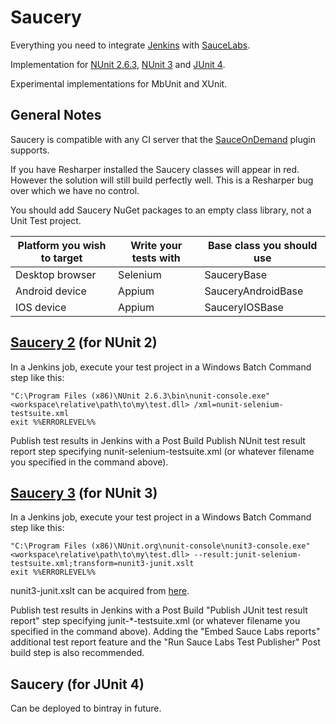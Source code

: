 # Saucery
Everything you need to integrate [Jenkins](https://jenkins-ci.org) with [SauceLabs](https://saucelabs.com).

Implementation for [NUnit 2.6.3](http://nunit.org), [NUnit 3](http://nunit.org) and [JUnit 4](http://junit.org).  

Experimental implementations for MbUnit and XUnit.

## General Notes
Saucery is compatible with any CI server that the [SauceOnDemand](https://github.com/jenkinsci/sauce-ondemand-plugin) plugin supports.

If you have Resharper installed the Saucery classes will appear in red.  However the solution will still build perfectly well.  This is a Resharper bug over which we have no control.

You should add Saucery NuGet packages to an empty class library, not a Unit Test project.

| Platform you wish to target | Write your tests with | Base class you should use |
| --------------------------- | --------------------- | ------------------------- | 
| Desktop browser             | Selenium              | SauceryBase               |
| Android device              | Appium                | SauceryAndroidBase        |
| IOS device                  | Appium                | SauceryIOSBase            |

## [Saucery 2](http://www.nuget.org/packages/saucery2) (for NUnit 2)

In a Jenkins job, execute your test project in a Windows Batch Command step like this:

    "C:\Program Files (x86)\NUnit 2.6.3\bin\nunit-console.exe" <workspace\relative\path\to\my\test.dll> /xml=nunit-selenium-testsuite.xml
    exit %%ERRORLEVEL%%

Publish test results in Jenkins with a Post Build Publish NUnit test result report step specifying nunit-selenium-testsuite.xml (or whatever filename you specified in the command above).

## [Saucery 3](http://www.nuget.org/packages/saucery3) (for NUnit 3)

In a Jenkins job, execute your test project in a Windows Batch Command step like this:

    "C:\Program Files (x86)\NUnit.org\nunit-console\nunit3-console.exe" <workspace\relative\path\to\my\test.dll> --result:junit-selenium-testsuite.xml;transform=nunit3-junit.xslt
    exit %%ERRORLEVEL%%


nunit3-junit.xslt can be acquired from <a href="https://github.com/nunit/nunit-transforms/tree/master/nunit3-junit" target="_blank">here</a>.
	
Publish test results in Jenkins with a Post Build "Publish JUnit test result report" step specifying junit-*-testsuite.xml (or whatever filename you specified in the command above).  Adding the "Embed Sauce Labs reports" additional test report feature and the "Run Sauce Labs Test Publisher" Post build step is also recommended.

## Saucery (for JUnit 4)

Can be deployed to bintray in future.